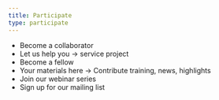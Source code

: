 ```yaml
---
title: Participate
type: participate
---
```


- Become a collaborator
- Let us help you → service project
- Become a fellow
- Your materials here → Contribute training, news, highlights
- Join our webinar series
- Sign up for our mailing list
